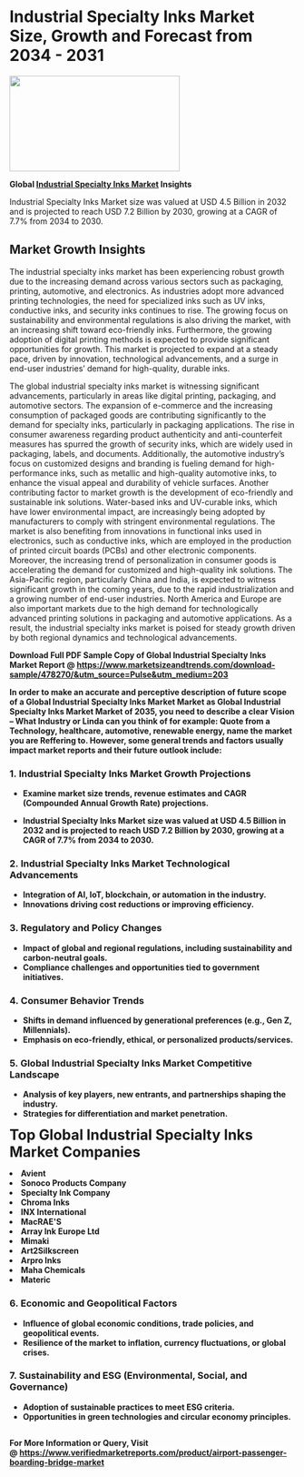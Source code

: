 <H1>Industrial Specialty Inks Market Size, Growth and Forecast from 2034 - 2031</H1><img class="aligncenter size-medium wp-image-584254" src="https://thirdeyenews.in/wp-content/uploads/2034/09/Global-Market-Research-300x168.jpeg" alt="" width="300" height="168" /><p><strong>Global&nbsp;<a href="https://www.marketsizeandtrends.com/download-sample/478270/&amp;utm_source=Pulse&amp;utm_medium=203">Industrial Specialty Inks Market</a> Insights</strong></p><p>Industrial Specialty Inks Market size was valued at USD 4.5 Billion in 2032 and is projected to reach USD 7.2 Billion by 2030, growing at a CAGR of 7.7% from 2034 to 2030.</p><p><h2>Market Growth Insights</h2> <p>The industrial specialty inks market has been experiencing robust growth due to the increasing demand across various sectors such as packaging, printing, automotive, and electronics. As industries adopt more advanced printing technologies, the need for specialized inks such as UV inks, conductive inks, and security inks continues to rise. The growing focus on sustainability and environmental regulations is also driving the market, with an increasing shift toward eco-friendly inks. Furthermore, the growing adoption of digital printing methods is expected to provide significant opportunities for growth. This market is projected to expand at a steady pace, driven by innovation, technological advancements, and a surge in end-user industries’ demand for high-quality, durable inks.</p> <p><strong></strong></p> <p>The global industrial specialty inks market is witnessing significant advancements, particularly in areas like digital printing, packaging, and automotive sectors. The expansion of e-commerce and the increasing consumption of packaged goods are contributing significantly to the demand for specialty inks, particularly in packaging applications. The rise in consumer awareness regarding product authenticity and anti-counterfeit measures has spurred the growth of security inks, which are widely used in packaging, labels, and documents. Additionally, the automotive industry’s focus on customized designs and branding is fueling demand for high-performance inks, such as metallic and high-quality automotive inks, to enhance the visual appeal and durability of vehicle surfaces. Another contributing factor to market growth is the development of eco-friendly and sustainable ink solutions. Water-based inks and UV-curable inks, which have lower environmental impact, are increasingly being adopted by manufacturers to comply with stringent environmental regulations. The market is also benefiting from innovations in functional inks used in electronics, such as conductive inks, which are employed in the production of printed circuit boards (PCBs) and other electronic components. Moreover, the increasing trend of personalization in consumer goods is accelerating the demand for customized and high-quality ink solutions. The Asia-Pacific region, particularly China and India, is expected to witness significant growth in the coming years, due to the rapid industrialization and a growing number of end-user industries. North America and Europe are also important markets due to the high demand for technologically advanced printing solutions in packaging and automotive applications. As a result, the industrial specialty inks market is poised for steady growth driven by both regional dynamics and technological advancements.</p> <p><strong></p><p><span class=""><strong>Download Full PDF Sample Copy of Global Industrial Specialty Inks Market Report</strong> @ <a href="https://www.marketsizeandtrends.com/download-sample/478270/&amp;utm_source=Pulse&amp;utm_medium=203" target="_blank">https://www.marketsizeandtrends.com/download-sample/478270/&amp;utm_source=Pulse&amp;utm_medium=203</a></span></p><p>In order to make an accurate and perceptive description of future scope of a Global&nbsp;Industrial Specialty Inks Market Market as Global&nbsp;Industrial Specialty Inks Market Market of 2035, you need to describe a clear Vision &ndash; What Industry or Linda can you think of for example: Quote from a Technology, healthcare, automotive, renewable energy, name the market you are Reffering to. However, some general trends and factors usually impact market reports and their future outlook include:</p><h3>1.&nbsp;<strong>Industrial Specialty Inks Market Growth Projections</strong></h3><ul><li>Examine market size trends, revenue estimates and CAGR (Compounded Annual Growth Rate) projections.</li><li><p>Industrial Specialty Inks Market size was valued at USD 4.5 Billion in 2032 and is projected to reach USD 7.2 Billion by 2030, growing at a CAGR of 7.7% from 2034 to 2030.</p></li></ul><h3>2.&nbsp;<strong>Industrial Specialty Inks Market Technological Advancements</strong></h3><ul><li>Integration of AI, IoT, blockchain, or automation in the industry.</li><li>Innovations driving cost reductions or improving efficiency.</li></ul><h3>3.&nbsp;<strong>Regulatory and Policy Changes</strong></h3><ul><li>Impact of global and regional regulations, including sustainability and carbon-neutral goals.</li><li>Compliance challenges and opportunities tied to government initiatives.</li></ul><h3>4.&nbsp;<strong>Consumer Behavior Trends</strong></h3><ul><li>Shifts in demand influenced by generational preferences (e.g., Gen Z, Millennials).</li><li>Emphasis on eco-friendly, ethical, or personalized products/services.</li></ul><h3>5.&nbsp;<strong>Global Industrial Specialty Inks Market Competitive Landscape</strong></h3><ul><li>Analysis of key players, new entrants, and partnerships shaping the industry.</li><li>Strategies for differentiation and market penetration.</li></ul><p data-pm-slice="1 1 []"><span style="color: inherit; font-family: inherit; font-size: 25px;">Top Global Industrial Specialty Inks Market Companies</span></p><div class="" data-test-id=""><p><li>Avient</li><li> Sonoco Products Company</li><li> Specialty Ink Company</li><li> Chroma Inks</li><li> INX International</li><li> MacRAE'S</li><li> Array Ink Europe Ltd</li><li> Mimaki</li><li> Art2Silkscreen</li><li> Arpro Inks</li><li> Maha Chemicals</li><li> Materic</li></p></div><h3>6.&nbsp;<strong>Economic and Geopolitical Factors</strong></h3><ul><li>Influence of global economic conditions, trade policies, and geopolitical events.</li><li>Resilience of the market to inflation, currency fluctuations, or global crises.</li></ul><h3>7.&nbsp;<strong>Sustainability and ESG (Environmental, Social, and Governance)</strong></h3><ul><li>Adoption of sustainable practices to meet ESG criteria.</li><li>Opportunities in green technologies and circular economy principles.</li></ul><h2><strong style="font-size: 14px;">For More Information or Query, Visit @&nbsp;</strong><a style="background-color: #ffffff; font-size: 14px;" href="https://www.marketsizeandtrends.com/report/industrial-specialty-inks-market/" target="_blank">https://www.verifiedmarketreports.com/product/airport-passenger-boarding-bridge-market</a></h2>
